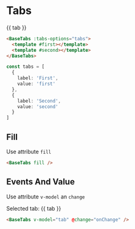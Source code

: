 # Tabs

<div class="mt-4">
  <base-tabs :tabs-options="tabs">
    <template #first>
      <div class="py-4 px-6">
        First tab
      </div>
    </template>
    <template #second>
      <div class="py-4 px-6">
        Second tab
      </div>
    </template>
  </base-tabs>
</div>

{{ tab }}

```html
<BaseTabs :tabs-options="tabs">
  <template #first></template>
  <template #second></template>
</BaseTabs>
```

```ts
const tabs = [
  {
    label: 'First',
    value: 'first'
  },
  {
    label: 'Second',
    value: 'second'
  }
]
```

<div class="h-12"></div>

## Fill

Use attribute `fill`

<div class="mt-4">
  <base-tabs :tabs-options="tabs" fill>
    <template #first>
      <div class="py-4 px-6">
        First tab
      </div>
    </template>
    <template #second>
      <div class="py-4 px-6">
        Second tab
      </div>
    </template>
  </base-tabs>
</div>

```html
<BaseTabs fill />
```

<div class="h-12"></div>

## Events And Value

Use attribute `v-model` an `change`

Selected tab: {{ tab }}

<div class="mt-4">
  <base-tabs :tabs-options="tabs" v-model="tab">
    <template #first>
      <div class="py-4 px-6">
        First tab
      </div>
    </template>
    <template #second>
      <div class="py-4 px-6">
        Second tab
      </div>
    </template>
  </base-tabs>
</div>

```html
<BaseTabs v-model="tab" @change="onChange" />
```

<script>
export default {
  data () {
    return {
      tab: 'second',
      tabs: [
        {
          label: 'First',
          value: 'first'
        },
        {
          label: 'Second',
          value: 'second'
        }
      ]
    }
  }
}
</script>
